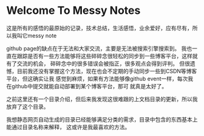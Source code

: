 # Welcome To Messy Notes

这是所有的感悟的最原始的记录，技术总结，生活感悟，业余爱好，应有尽有，所以我叫它messy note

github page的缺点在于无法和大家交流，主要是无法被搜索引擎搜索到。
我也一直在跟踪是否有一些方法能够将这些碎碎念很轻松的同步到一些博客平台，这样就有了交流的机会，
碎碎念中的很多错误会被指正，很多观点会得到评判。
但很遗憾，目前我还没有掌握这个方法，现在也会不定期的手动同步一些到CSDN等博客平台，但这确实让我
感觉到麻烦，如果有方法能够像github event一样，每次我在github中提交就能自动部署到某个博客平台，那可
就真是太好了。

之前这里还有一个目录介绍，但后来我发现这很难跟的上文档目录的更新，所以我放弃了这个目录。

我想静态网页自动生成的目录已经能够满足分类的需求，目录中包含的东西基本上能通过目录名称来解释，
这或许是我最喜欢的方法。
